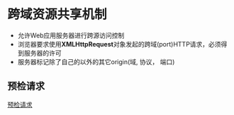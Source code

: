 # 跨域资源共享机制

- 允许Web应用服务器进行跨源访问控制
- 浏览器要求使用**XMLHttpRequest**对象发起的跨域(port)HTTP请求，必须得到服务器的许可
- 服务器标记除了自己的以外的其它origin(域, 协议， 端口)

## 预检请求

[预检请求](/sorted/network/http-cors-preflighted-requests.md)
